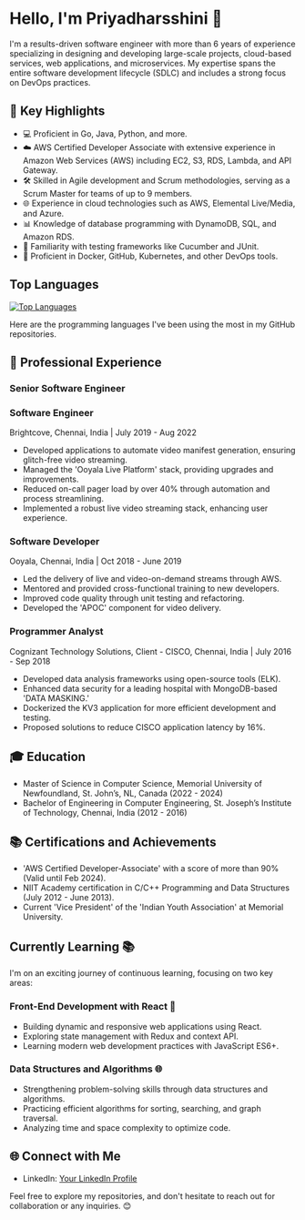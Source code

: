 # Hello, I'm Priyadharsshini 👋

I'm a results-driven software engineer with more than 6 years of experience specializing in designing and developing large-scale projects, cloud-based services, web applications, and microservices. My expertise spans the entire software development lifecycle (SDLC) and includes a strong focus on DevOps practices.

## 🚀 Key Highlights

- 💻 Proficient in Go, Java, Python, and more.
- ☁️ AWS Certified Developer Associate with extensive experience in Amazon Web Services (AWS) including EC2, S3, RDS, Lambda, and API Gateway.
- 🛠️ Skilled in Agile development and Scrum methodologies, serving as a Scrum Master for teams of up to 9 members.
- 🌐 Experience in cloud technologies such as AWS, Elemental Live/Media, and Azure.
- 📊 Knowledge of database programming with DynamoDB, SQL, and Amazon RDS.
- 🧪 Familiarity with testing frameworks like Cucumber and JUnit.
- 🐳 Proficient in Docker, GitHub, Kubernetes, and other DevOps tools.

## Top Languages

[![Top Languages](https://github-readme-stats.vercel.app/api/top-langs/?username=Priyadharsshini)](https://github.com/Priyadharsshini/github-readme-stats)

Here are the programming languages I've been using the most in my GitHub repositories. 


## 🌟 Professional Experience

### Senior Software Engineer
### Software Engineer
Brightcove, Chennai, India | July 2019 - Aug 2022

- Developed applications to automate video manifest generation, ensuring glitch-free video streaming.
- Managed the 'Ooyala Live Platform' stack, providing upgrades and improvements.
- Reduced on-call pager load by over 40% through automation and process streamlining.
- Implemented a robust live video streaming stack, enhancing user experience.

### Software Developer
Ooyala, Chennai, India | Oct 2018 - June 2019

- Led the delivery of live and video-on-demand streams through AWS.
- Mentored and provided cross-functional training to new developers.
- Improved code quality through unit testing and refactoring.
- Developed the 'APOC' component for video delivery.

### Programmer Analyst
Cognizant Technology Solutions, Client - CISCO, Chennai, India | July 2016 - Sep 2018

- Developed data analysis frameworks using open-source tools (ELK).
- Enhanced data security for a leading hospital with MongoDB-based 'DATA MASKING.'
- Dockerized the KV3 application for more efficient development and testing.
- Proposed solutions to reduce CISCO application latency by 16%.

## 🎓 Education

- Master of Science in Computer Science, Memorial University of Newfoundland, St. John’s, NL, Canada (2022 - 2024)
- Bachelor of Engineering in Computer Engineering, St. Joseph’s Institute of Technology, Chennai, India (2012 - 2016)

## 📚 Certifications and Achievements

- 'AWS Certified Developer-Associate' with a score of more than 90% (Valid until Feb 2024).
- NIIT Academy certification in C/C++ Programming and Data Structures (July 2012 - June 2013).
- Current 'Vice President' of the 'Indian Youth Association' at Memorial University.

## Currently Learning 📚

I'm on an exciting journey of continuous learning, focusing on two key areas:

### Front-End Development with React 🚀

- Building dynamic and responsive web applications using React.
- Exploring state management with Redux and context API.
- Learning modern web development practices with JavaScript ES6+.


### Data Structures and Algorithms 🌐

- Strengthening problem-solving skills through data structures and algorithms.
- Practicing efficient algorithms for sorting, searching, and graph traversal.
- Analyzing time and space complexity to optimize code.


## 🌐 Connect with Me

- LinkedIn: [Your LinkedIn Profile](https://www.linkedin.com/in/priyadharsshinisakrapani/)

Feel free to explore my repositories, and don't hesitate to reach out for collaboration or any inquiries. 😊
